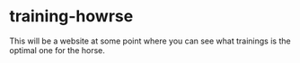 # training-howrse
This will be a website at some point where you can see what trainings is the optimal one for the horse.
